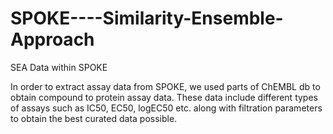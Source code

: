 # SPOKE----Similarity-Ensemble-Approach
SEA Data within SPOKE

In order to extract assay data from SPOKE, we used parts of ChEMBL db to obtain compound to protein assay data. These data include different types of assays such as IC50, EC50, logEC50 etc. along with filtration parameters to obtain the best curated data possible.
